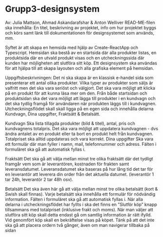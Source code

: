 # Grupp3-designsystem
Av: Julia Mattson, Ahmad Askandarafshar & Anton Welliver
READ-ME-filen ska innehålla:
En titel, beskrivning av projektet, info om hur projektet byggs och körs samt länk till
dokumentationen för designsystemet som används, mm.

Syftet är att skapa en hemsida med hjälp av Create-ReactApp och Typescript. Hemsidan ska bestå av en startsida där alla produkter listas, en produktsida där en utvald produkt visas och en utcheckningssida där kunden har möjligheten att slutföra sitt köp. Ett designsystem ska användas för att hjälpa till att skapa layouten och alla grafiska element på hemsidan.

Uppgiftsbeskrivningen:
Det ni ska skapa är en klassisk e-handel sida som presenterar ett antal olika produkter.
Vilka typer av produkter som säljs är valfritt men det ska vara seriöst och välgjort. Det ska
vara möjligt att klicka på en produkt för att kunna läsa mer om den. Från både startsidan
och produktsidan ska det vara möjligt att lägga till produkter i en kundvagn och det ska
tydlig framgå för användaren när produkten läggs till i kundvagnen.
Utcheckningsflödet skall skall ligga på en egen sida och innehålla delarna Kundvagn,
Dina uppgifter, Fraktsätt & Betalsätt.

Kundvagn
Ska lista tillagda produkter (bild & titel), antal, pris och kundvagnens totalpris. Det ska
vara möjligt att uppdatera kundvagnen - dvs ändra antalet av en produkt eller ta bort en
produkt helt från kundvagnen. Totalpriset ska alltid uppdateras och vara korrekt.
Dina uppgifter
Ska vara ett formulär där man fyller i namn, mail, telefonnummer och adress. Fälten i
formuläret ska gå att automatisk fyllas i.

Fraktsätt
Det ska gå att välja mellan minst tre olika fraktsätt där det tydligt framgår vem som är
leverantören, kostnaden för frakten samt leveransdatumet. Leveransdatumet ska baseras
på hur lång tid det tar för en leverantör att leverera din order från det aktuella datumet.
(leverantör 1 tar 24h, leverantör 2 tar 48h osv).

Betalsätt
Det ska även här gå att välja mellan minst tre olika betalsätt (kort & Swish skall finnas).
Varje betalsätt ska innehålla ett formulär för nödvändig information. Fälten i formuläret
ska gå att automatisk fyllas i.
När alla delarna i utcheckningsflödet har fyllts i ska det finns en ”Slutför köp” knapp
tillsammans med totalpriset (inklusive frakt och moms). När man väljer att slutföra sitt
köp skall detta endast gå om samtlig information är rätt ifylld. Vid genomfört köp skall en
bekräftelse visas på köpet. Tänk på att det inte ska gå att placera ordern två gånger, även
om man navigerar tillbaka på sidan
